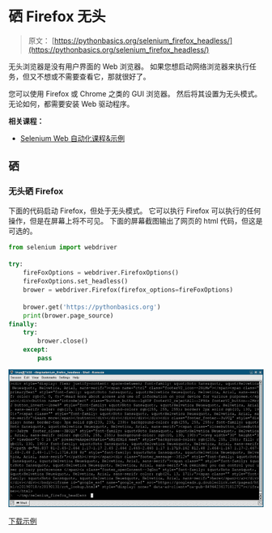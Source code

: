 # 硒 Firefox 无头

> 原文： [https://pythonbasics.org/selenium_firefox_headless/](https://pythonbasics.org/selenium_firefox_headless/)

无头浏览器是没有用户界面的 Web 浏览器。 如果您想启动网络浏览器来执行任务，但又不想或不需要查看它，那就很好了。

您可以使用 Firefox 或 Chrome 之类的 GUI 浏览器。 然后将其设置为无头模式。 无论如何，都需要安装 Web 驱动程序。

**相关课程：**

*   [Selenium Web 自动化课程&示例](https://gum.co/GjuJxo)

## 硒

### 无头硒 Firefox

下面的代码启动 Firefox，但处于无头模式。 它可以执行 Firefox 可以执行的任何操作，但是在屏幕上将不可见。 下面的屏幕截图输出了网页的 html 代码，但这是可选的。

```py
from selenium import webdriver

try:
    fireFoxOptions = webdriver.FirefoxOptions()
    fireFoxOptions.set_headless()
    brower = webdriver.Firefox(firefox_options=fireFoxOptions)

    brower.get('https://pythonbasics.org')
    print(brower.page_source)
finally:
    try:
        brower.close()
    except:
        pass

```

![selenium firefox headless](img/e09bbb4accc7a5986de59b3f2e563d16.jpg)

[下载示例](https://gum.co/GjuJxo)